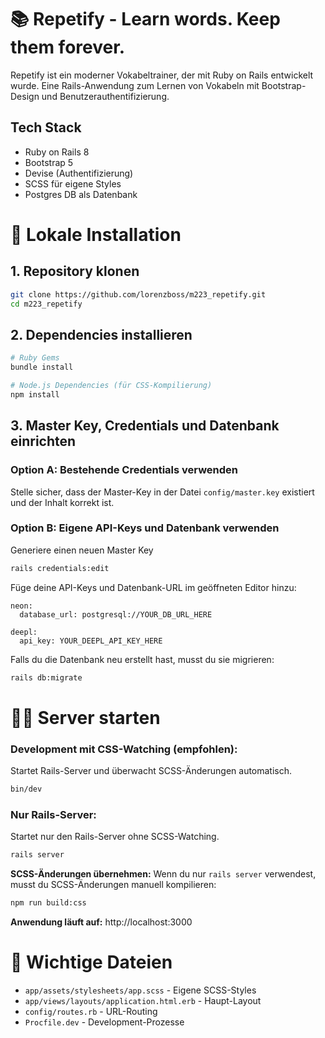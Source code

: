 # 📚 Repetify - Learn words. Keep them forever.

Repetify ist ein moderner Vokabeltrainer, der mit Ruby on Rails entwickelt wurde.
Eine Rails-Anwendung zum Lernen von Vokabeln mit Bootstrap-Design und Benutzerauthentifizierung.

## Tech Stack

- Ruby on Rails 8
- Bootstrap 5
- Devise (Authentifizierung)
- SCSS für eigene Styles
- Postgres DB als Datenbank

# 🚀 Lokale Installation

## 1. Repository klonen

```bash
git clone https://github.com/lorenzboss/m223_repetify.git
cd m223_repetify
```

## 2. Dependencies installieren

```bash
# Ruby Gems
bundle install

# Node.js Dependencies (für CSS-Kompilierung)
npm install
```

## 3. Master Key, Credentials und Datenbank einrichten

### Option A: Bestehende Credentials verwenden

Stelle sicher, dass der Master-Key in der Datei `config/master.key` existiert und der Inhalt korrekt ist.

### Option B: Eigene API-Keys und Datenbank verwenden

Generiere einen neuen Master Key

```bash
rails credentials:edit
```

Füge deine API-Keys und Datenbank-URL im geöffneten Editor hinzu:

```text
neon:
  database_url: postgresql://YOUR_DB_URL_HERE

deepl:
  api_key: YOUR_DEEPL_API_KEY_HERE
```

Falls du die Datenbank neu erstellt hast, musst du sie migrieren:

```bash
rails db:migrate
```

# 🏃‍♂️ Server starten

### Development mit CSS-Watching (empfohlen):

Startet Rails-Server und überwacht SCSS-Änderungen automatisch.

```bash
bin/dev
```

### Nur Rails-Server:

Startet nur den Rails-Server ohne SCSS-Watching.

```bash
rails server
```

**SCSS-Änderungen übernehmen:** Wenn du nur `rails server` verwendest, musst du SCSS-Änderungen manuell kompilieren:

```bash
npm run build:css
```

**Anwendung läuft auf:** http://localhost:3000

# 📁 Wichtige Dateien

- `app/assets/stylesheets/app.scss` - Eigene SCSS-Styles
- `app/views/layouts/application.html.erb` - Haupt-Layout
- `config/routes.rb` - URL-Routing
- `Procfile.dev` - Development-Prozesse
